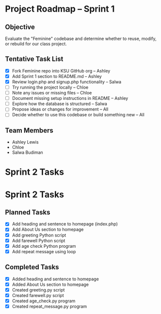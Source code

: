 # Project Roadmap – Sprint 1

## Objective
Evaluate the "Feminine" codebase and determine whether to reuse, modify, or rebuild for our class project.

## Tentative Task List

- [x] Fork Feminine repo into KSU GitHub org – Ashley
- [x] Add Sprint 1 section to README.md – Ashley
- [X] Review login.php and signup.php functionality – Salwa
- [ ] Try running the project locally – Chloe
- [ ] Note any issues or missing files – Chloe
- [ ] Document missing setup instructions in README – Ashley
- [ ] Explore how the database is structured – Salwa
- [ ] Propose ideas or changes for improvement – All
- [ ] Decide whether to use this codebase or build something new – All

## Team Members
- Ashley Lewis
- Chloe
- Salwa Budiman

# Sprint 2 Tasks

# Sprint 2 Tasks

## Planned Tasks
- [x] Add heading and sentence to homepage (index.php)
- [x] Add About Us section to homepage
- [x] Add greeting Python script
- [x] Add farewell Python script
- [x] Add age check Python program
- [x] Add repeat message using loop

## Completed Tasks
- [x] Added heading and sentence to homepage
- [x] Added About Us section to homepage
- [x] Created greeting.py script
- [x] Created farewell.py script
- [x] Created age_check.py program
- [x] Created repeat_message.py program
